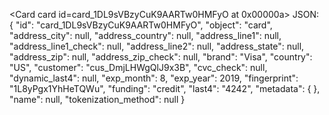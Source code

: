 <Card card id=card_1DL9sVBzyCuK9AARTw0HMFyO at 0x00000a> JSON: {
  "id": "card_1DL9sVBzyCuK9AARTw0HMFyO",
  "object": "card",
  "address_city": null,
  "address_country": null,
  "address_line1": null,
  "address_line1_check": null,
  "address_line2": null,
  "address_state": null,
  "address_zip": null,
  "address_zip_check": null,
  "brand": "Visa",
  "country": "US",
  "customer": "cus_DmjLHWgQlJ9x3B",
  "cvc_check": null,
  "dynamic_last4": null,
  "exp_month": 8,
  "exp_year": 2019,
  "fingerprint": "1L8yPgx1YhHeTQWu",
  "funding": "credit",
  "last4": "4242",
  "metadata": {
  },
  "name": null,
  "tokenization_method": null
}